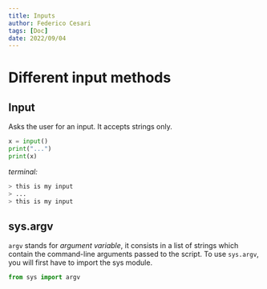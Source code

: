 ```yaml
---
title: Inputs
author: Federico Cesari
tags: [Doc]
date: 2022/09/04
---
```


# Different input methods
## Input
Asks the user for an input. It accepts strings only.
```python
x = input()
print("...")
print(x)
```

*terminal:*
```bash
> this is my input
> ...
> this is my input
```
## sys.argv
`argv` stands for *argument variable*, it consists in a list of strings which contain the command-line arguments passed to the script. To use `sys.argv`, you will first have to import the sys module.
```python
from sys import argv



```
